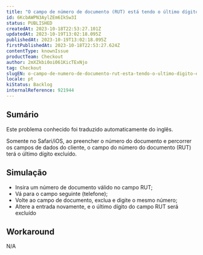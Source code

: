 ```yaml
---
title: "O campo de número de documento (RUT) está tendo o último dígito excluído aleatoriamente no iOS"
id: 6KcbAWPN3AylZEm6IkSw3I
status: PUBLISHED
createdAt: 2023-10-18T22:53:27.101Z
updatedAt: 2023-10-19T13:02:18.095Z
publishedAt: 2023-10-19T13:02:18.095Z
firstPublishedAt: 2023-10-18T22:53:27.624Z
contentType: knownIssue
productTeam: Checkout
author: 2mXZkbi0oi061KicTExNjo
tag: Checkout
slugEN: o-campo-de-numero-de-documento-rut-esta-tendo-o-ultimo-digito-excluido-aleatoriamente-no-ios
locale: pt
kiStatus: Backlog
internalReference: 921944
---
```


## Sumário

<div class="alert alert-info">
  <p>Este problema conhecido foi traduzido automaticamente do inglês.</p>
</div>


Somente no Safari/iOS, ao preencher o número do documento e percorrer os campos de dados do cliente, o campo do número do documento (RUT) terá o último dígito excluído.

## Simulação



- Insira um número de documento válido no campo RUT;
- Vá para o campo seguinte (telefone);
- Volte ao campo de documento, exclua e digite o mesmo número;
- Altere a entrada novamente, e o último dígito do campo RUT será excluído

## Workaround


N/A




